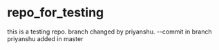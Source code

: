 # repo_for_testing

this is a testing repo.
branch changed by priyanshu. --commit in branch  priyanshu
added in master